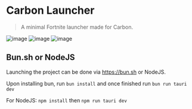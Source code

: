 # Carbon Launcher

> A minimal Fortnite launcher made for Carbon.

![image](https://github.com/user-attachments/assets/7bcc3e11-9d00-42f8-ad7d-62ae91d45643)
![image](https://github.com/user-attachments/assets/caf99621-6828-4de0-943f-e2c115b3ae35)
![image](https://github.com/user-attachments/assets/e8a153ca-b77e-435a-be8a-dde33c5afc4b)

## Bun.sh or NodeJS

Launching the project can be done via https://bun.sh or NodeJS.

Upon installing bun, run `bun install` and once finished run `bun run tauri dev`

For NodeJS: `npm install` then `npm run tauri dev`


